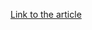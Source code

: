 [Link to the article](https://www.cisa.gov/news-events/alerts/2025/09/02/cisa-releases-four-industrial-control-systems-advisories)
